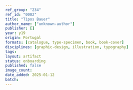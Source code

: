 ```yaml
---
ref_group: "234"
ref_id: "0002"
title: "Tipos Bauer"
author_name: ["unknown-author"]
publisher: []
year: y19
origin: Portugal
formats: [catalogue, type-specimen, book, book-cover]
disciplines: [graphic-design, illustration, typography]
tags:
layout: artifact
status: onboarding
published: false
image_count:
date_added: 2025-01-12
batch:
---
```

